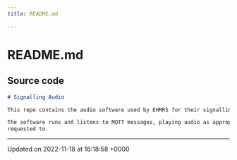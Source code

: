 ```yaml
---
title: README.md

---
```


# README.md






## Source code

```markdown
# Signalling Audio

This repo contains the audio software used by EHMRS for their signalling system.

The software runs and listens to MQTT messages, playing audio as appropriate when
requested to.
```


-------------------------------

Updated on 2022-11-18 at 16:18:58 +0000
